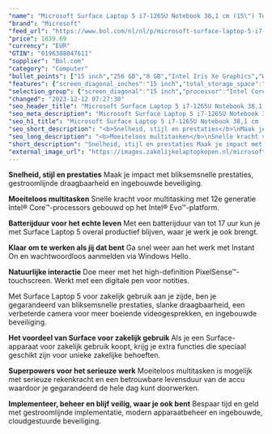 ```yaml
---
"name": "Microsoft Surface Laptop 5 i7-1265U Notebook 38,1 cm (15\") Touchscreen Intel® Core™ i7 8 GB LPDDR5x-SDRAM 256 GB SSD Wi-Fi 6 (802.11ax) Windows 11 Pro Platina"
"brand": "Microsoft"
"feed_url": "https://www.bol.com/nl/nl/p/microsoft-surface-laptop-5-i7-1265u-notebook-38-1-cm-touchscreen-intel-core-i7-8-gb-lpddr5x-sdram-256-gb-ssd-wi-fi-6-windows-11-pro-platina/9300000126608487"
"price": 1639.69
"currency": "EUR"
"GTIN": "0196388047611"
"supplier": "Bol.com"
"category": "Computer"
"bullet_points": ["15 inch","256 GB","8 GB","Intel Iris Xe Graphics","Windows"]
"features": {"screen_diagonal_inches":"15 inch","total_storage_space":"256 GB","memory_size":"8 GB","graphics_card":"Intel Iris Xe Graphics","operating_system":"Windows"}
"selection_group": {"screen_diagonal":"15 inch","processor":"Intel Core i7","changed_price_past_3_days":false,"product_family":"Surface Laptop 5"}
"changed": "2023-12-12 07:27:30"
"seo_header_title": "Microsoft Surface Laptop 5 i7-1265U Notebook 38,1 cm (15\") Touchscreen Intel® Core™ i7 8 GB LPDDR5x-SDRAM 256 GB SSD Wi-Fi 6 (802.11ax) Windows 11 Pro Platina"
"seo_meta_description": "Microsoft Surface Laptop 5 i7-1265U Notebook 38,1 cm (15\") Touchscreen Intel® Core™ i7 8 GB LPDDR5x-SDRAM 256 GB SSD Wi-Fi 6 (802.11ax) Windows 11 Pro Platina"
"seo_h1_title": "Microsoft Surface Laptop 5 i7-1265U Notebook 38,1 cm (15\") Touchscreen Intel® Core™ i7 8 GB LPDDR5x-SDRAM 256 GB SSD Wi-Fi 6 (802.11ax) Windows 11 Pro Platina"
"seo_short_description": "<b>Snelheid, stijl en prestaties</b>\nMaak je impact met bliksemsnelle prestaties, gestroomlijnde draagbaarheid en ingebouwde beveiliging."
"seo_long_description": "<b>Moeiteloos multitasken</b>\nSnelle kracht voor multitasking met 12e generatie Intel® Core™-processors gebouwd op het Intel® Evo™-platform. \n\n<b>Batterijduur voor het echte leven</b>\nMet een batterijduur van tot 17 uur kun je met Surface Laptop 5 overal productief blijven, waar je werk je ook brengt. \n\n<b>Klaar om te werken als jij dat bent</b>\nGa snel weer aan het werk met Instant On en wachtwoordloos aanmelden via Windows Hello. \n\n<b>Natuurlijke interactie</b>\nDoe meer met het high-definition PixelSense™-touchscreen. Werkt met een digitale pen voor notities. \n\nMet Surface Laptop 5 voor zakelijk gebruik aan je zijde, ben je gegarandeerd van bliksemsnelle prestaties, slanke draagbaarheid, een verbeterde camera voor meer boeiende videogesprekken, en ingebouwde beveiliging. \n\n<b>Het voordeel van Surface voor zakelijk gebruik</b>\nAls je een Surface-apparaat voor zakelijk gebruik koopt, krijg je extra functies die speciaal geschikt zijn voor unieke zakelijke behoeften. \n\n<b>Superpowers voor het serieuze werk</b>\nMoeiteloos multitasken is mogelijk met serieuze rekenkracht en een betrouwbare levensduur van de accu waardoor je gegarandeerd de hele dag kunt doorwerken. \n\n<b>Implementeer, beheer en blijf veilig, waar je ook bent</b>\nBespaar tijd en geld met gestroomlijnde implementatie, modern apparaatbeheer en ingebouwde, cloudgestuurde beveiliging."
"short_description": "Snelheid, stijl en prestaties Maak je impact met bliksemsnelle prestaties, gestroomlijnde draagbaarheid en ingebouwde beveiliging. Moeiteloos multitasken Snelle kracht voor multitasking met 12e generatie Intel® Core™-processors gebouwd op het Intel® Evo™-platform. Batterijduur voor het echte leven Met een batterijduur van tot 17 uur kun je met Surface Laptop 5 overal productief blijven, waar je werk je ook brengt. Klaar om te werken als jij dat bent Ga snel weer aan het werk met Instant On en wachtwoordloos aanmelden via Windows Hello. Natuurlijke interactie Doe meer met het high-definition PixelSense™-touchscreen. Werkt met een digitale pen voor notities. Met Surface Laptop 5 voor zakelijk gebruik aan je zijde, ben je gegarandeerd van bliksemsnelle prestaties, slanke draagbaarheid, een verbeterde camera voor meer boeiende videogesprekken, en ingebouwde beveiliging. Het voordeel van Surface voor zakelijk gebruik Als je een Surface-apparaat voor zakelijk gebruik koopt, krijg je extra functies die speciaal geschikt zijn voor unieke zakelijke behoeften. Superpowers voor het serieuze werk Moeiteloos multitasken is mogelijk met serieuze rekenkracht en een betrouwbare levensduur van de accu waardoor je gegarandeerd de hele dag kunt doorwerken. Implementeer, beheer en blijf veilig, waar je ook bent Bespaar tijd en geld met gestroomlijnde implementatie, modern apparaatbeheer en ingebouwde, cloudgestuurde beveiliging."
"external_image_url": "https://images.zakelijkelaptopkopen.nl/microsoft-surface-laptop-5-i7-1265u-notebook-38-1-cm-touchscreen-intel-core-i7-8-gb-lpddr5x-sdram-256-gb-ssd-wi-fi-6-windows-11-pro-platina.webp"
---
```


<b>Snelheid, stijl en prestaties</b>
Maak je impact met bliksemsnelle prestaties, gestroomlijnde draagbaarheid en ingebouwde beveiliging.

<b>Moeiteloos multitasken</b>
Snelle kracht voor multitasking met 12e generatie Intel® Core™-processors gebouwd op het Intel® Evo™-platform.

<b>Batterijduur voor het echte leven</b>
Met een batterijduur van tot 17 uur kun je met Surface Laptop 5 overal productief blijven, waar je werk je ook brengt.

<b>Klaar om te werken als jij dat bent</b>
Ga snel weer aan het werk met Instant On en wachtwoordloos aanmelden via Windows Hello.

<b>Natuurlijke interactie</b>
Doe meer met het high-definition PixelSense™-touchscreen. Werkt met een digitale pen voor notities.

Met Surface Laptop 5 voor zakelijk gebruik aan je zijde, ben je gegarandeerd van bliksemsnelle prestaties, slanke draagbaarheid, een verbeterde camera voor meer boeiende videogesprekken, en ingebouwde beveiliging.

<b>Het voordeel van Surface voor zakelijk gebruik</b>
Als je een Surface-apparaat voor zakelijk gebruik koopt, krijg je extra functies die speciaal geschikt zijn voor unieke zakelijke behoeften.

<b>Superpowers voor het serieuze werk</b>
Moeiteloos multitasken is mogelijk met serieuze rekenkracht en een betrouwbare levensduur van de accu waardoor je gegarandeerd de hele dag kunt doorwerken.

<b>Implementeer, beheer en blijf veilig, waar je ook bent</b>
Bespaar tijd en geld met gestroomlijnde implementatie, modern apparaatbeheer en ingebouwde, cloudgestuurde beveiliging.